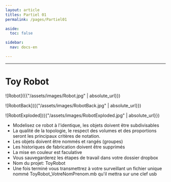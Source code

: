 ```yaml
---
layout: article
titles: Partiel 01
permalink: /pages/Partiel01

aside:
  toc: false

sidebar:
  nav: docs-en

---
```


_____


# Toy Robot

![Robot]({{"/assets/images/Robot.jpg" | absolute_url}})

![RobotBack]({{"/assets/images/RobotBack.jpg" | absolute_url}})

![RobotExploded]({{"/assets/images/RobotExploded.jpg" | absolute_url}})


* Modelisez ce robot à l'identique, les objets doivent être subdivisables
* La qualité de la topologie, le respect des volumes et des proportions seront les principaux critères de notation.
* Les objets doivent être nommés et rangés (groupes)
* Les historiques de fabrication doivent être supprimés
* La mise en couleur est faculative
* Vous sauvegarderez les étapes de travail dans votre dossier dropbox
* Nom du projet: ToyRobot
* Une fois terminé vous transmettrez à votre surveillant un fichier unique nommé ToyRobot_VotreNomPrenom.mb qu'il mettra sur une clef usb


